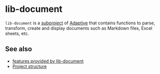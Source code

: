 # lib-document

`lib-document` is a [subproject](def://) of [Adaptive](def://) that contains functions to parse,
transform, create and display documents such as Markdown files, Excel sheets, etc.

## See also

- [features provided by lib-document](guide://)
- [Project structure](guide://)
